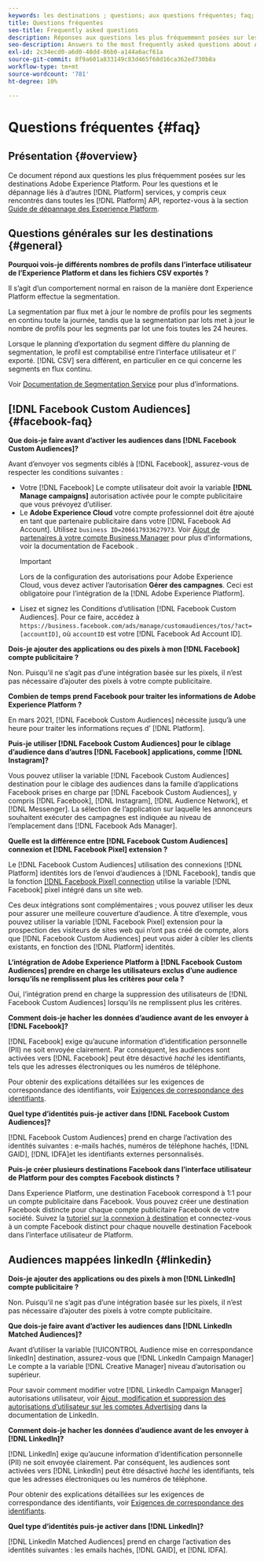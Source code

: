 ```yaml
---
keywords: les destinations ; questions; aux questions fréquentes; faq; faq sur les destinations
title: Questions fréquentes
seo-title: Frequently asked questions
description: Réponses aux questions les plus fréquemment posées sur les destinations Adobe Experience Platform
seo-description: Answers to the most frequently asked questions about Adobe Experience Platform destinations
exl-id: 2c34ecd0-a6d0-48dd-86b0-a144a6acf61a
source-git-commit: 8f9a601a833149c83d465f68d16ca362ed730b8a
workflow-type: tm+mt
source-wordcount: '781'
ht-degree: 10%

---
```


# Questions fréquentes {#faq}

## Présentation {#overview}

Ce document répond aux questions les plus fréquemment posées sur les destinations Adobe Experience Platform. Pour les questions et le dépannage liés à d’autres [!DNL Platform] services, y compris ceux rencontrés dans toutes les [!DNL Platform] API, reportez-vous à la section [Guide de dépannage des Experience Platform](../landing/troubleshooting.md).

## Questions générales sur les destinations {#general}

**Pourquoi vois-je différents nombres de profils dans l’interface utilisateur de l’Experience Platform et dans les fichiers CSV exportés ?**

Il s’agit d’un comportement normal en raison de la manière dont Experience Platform effectue la segmentation.

La segmentation par flux met à jour le nombre de profils pour les segments en continu toute la journée, tandis que la segmentation par lots met à jour le nombre de profils pour les segments par lot une fois toutes les 24 heures.

Lorsque le planning d’exportation du segment diffère du planning de segmentation, le profil est comptabilisé entre l’interface utilisateur et l’ exporté. [!DNL CSV] sera différent, en particulier en ce qui concerne les segments en flux continu.

Voir [Documentation de Segmentation Service](../segmentation/home.md) pour plus d’informations.

## [!DNL Facebook Custom Audiences] {#facebook-faq}

**Que dois-je faire avant d’activer les audiences dans [!DNL Facebook Custom Audiences]?**

Avant d’envoyer vos segments ciblés à [!DNL Facebook], assurez-vous de respecter les conditions suivantes :

* Votre [!DNL Facebook] Le compte utilisateur doit avoir la variable **[!DNL Manage campaigns]** autorisation activée pour le compte publicitaire que vous prévoyez d’utiliser.
* Le **Adobe Experience Cloud** votre compte professionnel doit être ajouté en tant que partenaire publicitaire dans votre [!DNL Facebook Ad Account]. Utilisez `business ID=206617933627973`. Voir [Ajout de partenaires à votre compte Business Manager](https://www.facebook.com/business/help/1717412048538897) pour plus d’informations, voir la documentation de Facebook .
   >[!IMPORTANT]
   >
   > Lors de la configuration des autorisations pour Adobe Experience Cloud, vous devez activer l’autorisation **Gérer des campagnes**. Ceci est obligatoire pour l’intégration de la [!DNL Adobe Experience Platform].
* Lisez et signez les Conditions d’utilisation [!DNL Facebook Custom Audiences]. Pour ce faire, accédez à `https://business.facebook.com/ads/manage/customaudiences/tos/?act=[accountID]`, où `accountID` est votre [!DNL Facebook Ad Account ID].

**Dois-je ajouter des applications ou des pixels à mon [!DNL Facebook] compte publicitaire ?**

Non. Puisqu’il ne s’agit pas d’une intégration basée sur les pixels, il n’est pas nécessaire d’ajouter des pixels à votre compte publicitaire.

**Combien de temps prend Facebook pour traiter les informations de Adobe Experience Platform ?**

En mars 2021, [!DNL Facebook Custom Audiences] nécessite jusqu’à une heure pour traiter les informations reçues d’ [!DNL Platform].

**Puis-je utiliser [!DNL Facebook Custom Audiences] pour le ciblage d’audience dans d’autres [!DNL Facebook] applications, comme [!DNL Instagram]?**

Vous pouvez utiliser la variable [!DNL Facebook Custom Audiences] destination pour le ciblage des audiences dans la famille d’applications Facebook prises en charge par [!DNL Facebook Custom Audiences], y compris [!DNL Facebook], [!DNL Instagram], [!DNL Audience Network], et [!DNL Messenger]. La sélection de l’application sur laquelle les annonceurs souhaitent exécuter des campagnes est indiquée au niveau de l’emplacement dans [!DNL Facebook Ads Manager].

**Quelle est la différence entre [!DNL Facebook Custom Audiences] connexion et [!DNL Facebook Pixel] extension ?**

Le [!DNL Facebook Custom Audiences] utilisation des connexions [!DNL Platform] identités lors de l’envoi d’audiences à [!DNL Facebook], tandis que la fonction [[!DNL Facebook Pixel] connection](../destinations/catalog/advertising/facebook-pixel.md) utilise la variable [!DNL Facebook] pixel intégré dans un site web.

Ces deux intégrations sont complémentaires ; vous pouvez utiliser les deux pour assurer une meilleure couverture d’audience. À titre d’exemple, vous pouvez utiliser la variable [!DNL Facebook Pixel] extension pour la prospection des visiteurs de sites web qui n’ont pas créé de compte, alors que [!DNL Facebook Custom Audiences] peut vous aider à cibler les clients existants, en fonction des [!DNL Platform] identités.

**L’intégration de Adobe Experience Platform à [!DNL Facebook Custom Audiences] prendre en charge les utilisateurs exclus d’une audience lorsqu’ils ne remplissent plus les critères pour cela ?**

Oui, l’intégration prend en charge la suppression des utilisateurs de [!DNL Facebook Custom Audiences] lorsqu’ils ne remplissent plus les critères.

**Comment dois-je hacher les données d’audience avant de les envoyer à [!DNL Facebook]?**

[!DNL Facebook] exige qu’aucune information d’identification personnelle (PII) ne soit envoyée clairement. Par conséquent, les audiences sont activées vers [!DNL Facebook] peut être désactivé *haché* les identifiants, tels que les adresses électroniques ou les numéros de téléphone.

Pour obtenir des explications détaillées sur les exigences de correspondance des identifiants, voir [Exigences de correspondance des identifiants](catalog/social/facebook.md#id-matching-requirements).

**Quel type d’identités puis-je activer dans [!DNL Facebook Custom Audiences]?**

[!DNL Facebook Custom Audiences] prend en charge l’activation des identités suivantes : e-mails hachés, numéros de téléphone hachés, [!DNL GAID], [!DNL IDFA]et les identifiants externes personnalisés.

**Puis-je créer plusieurs destinations Facebook dans l’interface utilisateur de Platform pour des comptes Facebook distincts ?**

Dans Experience Platform, une destination Facebook correspond à 1:1 pour un compte publicitaire dans Facebook. Vous pouvez créer une destination Facebook distincte pour chaque compte publicitaire Facebook de votre société. Suivez la [tutoriel sur la connexion à destination](/help/destinations/ui/connect-destination.md) et connectez-vous à un compte Facebook distinct pour chaque nouvelle destination Facebook dans l’interface utilisateur de Platform.

## Audiences mappées linkedIn {#linkedin}

**Dois-je ajouter des applications ou des pixels à mon [!DNL LinkedIn] compte publicitaire ?**

Non. Puisqu’il ne s’agit pas d’une intégration basée sur les pixels, il n’est pas nécessaire d’ajouter des pixels à votre compte publicitaire.

**Que dois-je faire avant d’activer les audiences dans [!DNL LinkedIn Matched Audiences]?**

Avant d’utiliser la variable [!UICONTROL Audience mise en correspondance linkedIn] destination, assurez-vous que [!DNL LinkedIn Campaign Manager] Le compte a la variable [!DNL Creative Manager] niveau d’autorisation ou supérieur.

Pour savoir comment modifier votre [!DNL LinkedIn Campaign Manager] autorisations utilisateur, voir [Ajout, modification et suppression des autorisations d’utilisateur sur les comptes Advertising](https://www.linkedin.com/help/lms/answer/5753) dans la documentation de LinkedIn.

**Comment dois-je hacher les données d’audience avant de les envoyer à [!DNL LinkedIn]?**

[!DNL LinkedIn] exige qu’aucune information d’identification personnelle (PII) ne soit envoyée clairement. Par conséquent, les audiences sont activées vers [!DNL LinkedIn] peut être désactivé *haché* les identifiants, tels que les adresses électroniques ou les numéros de téléphone.

Pour obtenir des explications détaillées sur les exigences de correspondance des identifiants, voir [Exigences de correspondance des identifiants](catalog/social/linkedin.md#id-matching-requirements).

**Quel type d’identités puis-je activer dans [!DNL LinkedIn]?**

[!DNL LinkedIn Matched Audiences] prend en charge l’activation des identités suivantes : les emails hachés, [!DNL GAID], et [!DNL IDFA].
